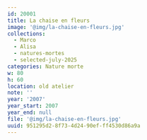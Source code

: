 ```yaml
---
id: 20001
title: La chaise en fleurs
image: '@img/la-chaise-en-fleurs.jpg'
collections:
  - Marco
  - Alisa
  - natures-mortes
  - selected-july-2025
categories: Nature morte
w: 80
h: 60
location: old atelier
note: ''
year: '2007'
year_start: 2007
year_end: null
file: '@img/la-chaise-en-fleurs.jpg'
uuid: 951295d2-8f73-4d24-90ef-ff4530d86a9a
---
```


